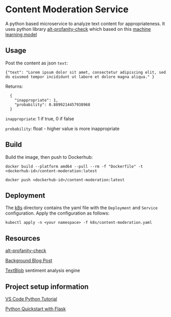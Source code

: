 # Content Moderation Service

A python based microservice to analyze text content for appropriateness.  It uses python library [alt-profanity-check](https://pypi.org/project/alt-profanity-check/) which based on this [machine learning model](https://victorzhou.com/blog/better-profanity-detection-with-scikit-learn/)

## Usage
Post the content as json `text`:
```
{"text": "Lorem ipsum dolor sit amet, consectetur adipiscing elit, sed do eiusmod tempor incididunt ut labore et dolore magna aliqua." }
```

Returns:

```
  {
    "inappropriate": 1, 
    "probability": 0.8899214457938968
  }
```  

`inappropriate`: 1 if true, 0 if false

`probability`: float - higher value is more inappropriate

## Build
Build the image, then push to Dockerhub:

`docker build --platform amd64 --pull --rm -f "Dockerfile" -t <dockerhub-id>/content-moderation:latest`

`docker push <dockerhub-id>/content-moderation:latest`

## Deployment
The [k8s](k8s) directory contains the yaml file with the `Deployment` and `Service` configuration. Apply the configuration as follows:

`kubectl apply -n <your namespace> -f k8s/content-moderation.yaml`

## Resources

[alt-profanity-check](https://pypi.org/project/alt-profanity-check/)

[Background Blog Post](https://victorzhou.com/blog/better-profanity-detection-with-scikit-learn/)

[TextBlob](https://textblob.readthedocs.io/en/dev/quickstart.html#sentiment-analysis) sentiment analysis engine

## Project setup information

[VS Code Python Tutorial](https://code.visualstudio.com/docs/python/python-tutorial)

[Python Quickstart with Flask](https://code.visualstudio.com/docs/containers/quickstart-python)